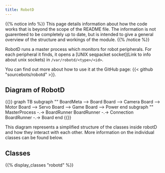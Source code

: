 ```yaml
---
title: RobotD
---
```


{{% notice info %}}
This page details information about how the code works that is beyond the scope of the README file. The information is not guarenteed to be completely up to date, but is intended to give a general overview of the structure and workings of the module.
{{% /notice %}}

RobotD runs a master process which monitors for robot peripherals. For each peripheral it finds, it opens a [UNIX seqpacket socket](Link to info about unix sockets) in `/var/robotd/<type>/<id>`.

You can find out more about how to use it at the GitHub page: {{< github "sourcebots/robotd" >}}.

## Diagram of RobotD

{{<mermaid>}}
graph TB
subgraph ""
BoardMeta --> Board
Board --> Camera
Board --> Motor
Board --> Servo
Board --> Game
Board --> Power
end
subgraph ""
MasterProcess -.-> BoardRunner
BoardRunner -.-> Connection
BoardRunner -.-> Board
end
{{</mermaid>}}

This diagram represents a simplified structure of the classes inside robotD and how they interact with each other. More information on the individual classes can be found below.

## Classes

{{% display_classes "robotd" %}}
